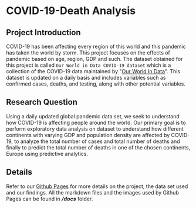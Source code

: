 # COVID-19-Death Analysis

## Project Introduction

COVID-19 has been affecting every region of this world and this pandemic has taken the world by storm. This project focuses on the effects of pandemic based on age, region, GDP and such. The dataset obtained for this project is called `Our World in Data COVID-19 dataset` which is a collection of the COVID-19 data maintained by "[Our World In Data](https://ourworldindata.org/coronavirus)". This dataset is updated on a daily basis and includes variables such as confirmed cases, deaths, and testing, along with other potential variables.

## Research Question

Using a daily updated global pandemic data set, we seek to understand how COVID-19 is affecting people around the world. Our primary goal is to perform exploratory data analysis on dataset to understand how different continents with varying GDP and population density are affected by COVID-19, to analyze the total number of cases and total number of deaths and finally to predict the total number of deaths in one of the chosen continents, Europe using predictive analytics.

## Details
Refer to our [Github Pages](https://kamsingh11.github.io/Covid-19/) for more details on the project, the data set used and our findings. All the markdown files and the images used by Github Pages can be found in ***/docs*** folder.
